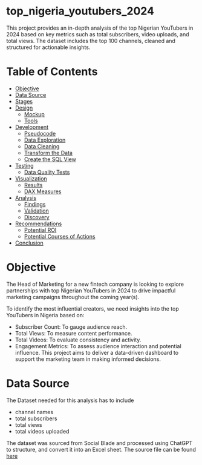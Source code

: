 # top_nigeria_youtubers_2024
This project provides an in-depth analysis of the top Nigerian YouTubers in 2024 based on key metrics such as total subscribers, video uploads, and total views. The dataset includes the top 100 channels, cleaned and structured for actionable insights.

# Table of Contents
- [Objective](#objective)
- [Data Source](#data-source)
- [Stages]()
- [Design]()
  - [Mockup]()
  - [Tools]()
- [Development]()
  - [Pseudocode]()
  - [Data Exploration]()
  - [Data Cleaning]()
  - [Transform the Data]()
  - [Create the SQL View]()
- [Testing]()
  - [Data Quality Tests]()
- [Visualization]()
  - [Results]()
  - [DAX Measures]()
- [Analysis]()
  - [Findings]()
  - [Validation]()
  - [Discovery]()
- [Recommendations](#objective)
  - [Potential ROI]()
  - [Potential Courses of Actions]()
- [Conclusion]()

# Objective 
The Head of Marketing for a new fintech company is looking to explore partnerships with top Nigerian YouTubers in 2024 to drive impactful marketing campaigns throughout the coming year(s).

To identify the most influential creators, we need insights into the top YouTubers in Nigeria based on:

  - Subscriber Count: To gauge audience reach.
  - Total Views: To measure content performance.
  - Total Videos: To evaluate consistency and activity.
  - Engagement Metrics: To assess audience interaction and potential influence.
This project aims to deliver a data-driven dashboard to support the marketing team in making informed decisions.

# Data Source

The Dataset needed for this analysis has to include  

- channel names
- total subscribers
- total views
- total videos uploaded

The dataset was sourced from Social Blade and processed using ChatGPT to structure, and convert it into an Excel sheet. The source file can be found [here](https://socialblade.com/youtube/top/country/ng/mostsubscribed) 





